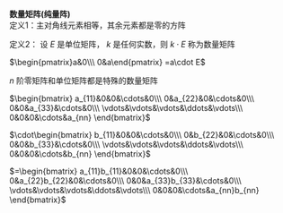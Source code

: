 **数量矩阵(纯量阵)**  
定义1：主对角线元素相等，其余元素都是零的方阵  
  
定义2： 设 $E$ 是单位矩阵， $k$ 是任何实数，则 $k\cdot E$ 称为数量矩阵  
  
 $\begin{pmatrix}a&0\\\ 0&a\end{pmatrix}  
=a\cdot E$   
  
 $n$ 阶零矩阵和单位矩阵都是特殊的数量矩阵  
  
 $\begin{bmatrix}  
a_{11}&0&0&\cdots&0\\\   
0&a_{22}&0&\cdots&0\\\   
0&0&a_{33}&\cdots&0\\\   
\vdots&\vdots&\vdots&\ddots&\vdots\\\   
0&0&0&\cdots&a_{nn}  
\end{bmatrix}$   
  
 $\cdot\begin{bmatrix}  
b_{11}&0&0&\cdots&0\\\   
0&b_{22}&0&\cdots&0\\\   
0&0&b_{33}&\cdots&0\\\   
\vdots&\vdots&\vdots&\ddots&\vdots\\\   
0&0&0&\cdots&b_{nn}  
\end{bmatrix}$   
  
 $=\begin{bmatrix}  
a_{11}b_{11}&0&0&\cdots&0\\\   
0&a_{22}b_{22}&0&\cdots&0\\\   
0&0&a_{33}b_{33}&\cdots&0\\\   
\vdots&\vdots&\vdots&\ddots&\vdots\\\   
0&0&0&\cdots&a_{nn}b_{nn}  
\end{bmatrix}$   
